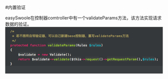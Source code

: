 #内置验证

easySwoole在控制器comtroller中有一个validateParams方法，该方法实现请求数据的验证。
![](/assets/QQ20180126-194914.png)
